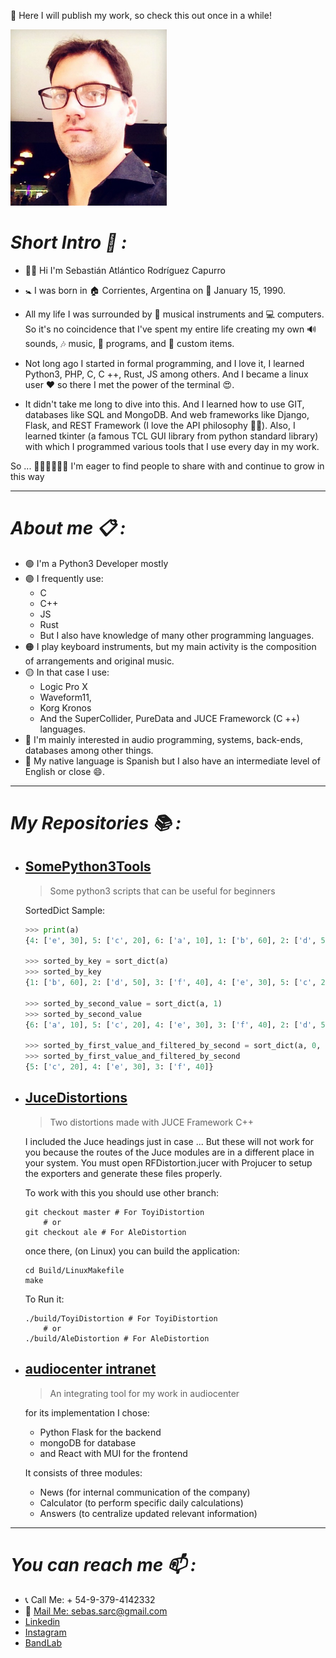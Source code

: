 💼 Here I will publish my work, so check this out once in a while!

<img width="250" src="Sarc7.jpeg" />

# *Short Intro 📍 :*

+ 👋🏼 Hi I'm Sebastián Atlántico Rodríguez Capurro
+ 🚼 I was born in 🏠 Corrientes, Argentina on 📆 January 15, 1990.

+ All my life I was surrounded by 🎹 musical instruments and 💻 computers. So it's no coincidence that I've spent my entire life creating my own 🔊 sounds, 🎶 music, 📄 programs, and 🏹 custom items.

+ Not long ago I started in formal programming, and I love it, I learned Python3, PHP, C, C ++, Rust, JS among others. And I became a linux user ❤ so there I met the power of the terminal 😍.

+ It didn't take me long to dive into this. And I learned how to use GIT, databases like SQL and MongoDB. And web frameworks like Django, Flask, and REST Framework (I love the API philosophy 👍🏼). Also, I learned tkinter (a famous TCL GUI library from python standard library) with which I programmed various tools that I use every day in my work.

So ... 💪🏼💪🏼💪🏼 I'm eager to find people to share with and continue to grow in this way

***

# *About me 📋 :*

+ 🟢 I'm a Python3 Developer mostly
+ 🟣 I frequently use:
    + C
    + C++
    + JS
    + Rust
    +  But I also have knowledge of many other programming languages.
+ 🟠 I play keyboard instruments, but my main activity is the composition of arrangements and original music.
+ 🟡 In that case I use:
     + Logic Pro X 
     + Waveform11, 
     + Korg Kronos 
     + And the SuperCollider, PureData and JUCE Frameworck (C ++) languages.
+ 💙 I'm mainly interested in audio programming, systems, back-ends, databases among other things.
+ 💬 My native language is Spanish but I also have an intermediate level of English or close 😄.

***

# *My Repositories 📚 :*

+ ## [SomePython3Tools](https://github.com/Sarctiann/SomePython3Tools)
    > Some python3 scripts that can be useful for beginners
    
    SortedDict Sample:
    ```python
    >>> print(a)
    {4: ['e', 30], 5: ['c', 20], 6: ['a', 10], 1: ['b', 60], 2: ['d', 50], 3: ['f', 40]}

    >>> sorted_by_key = sort_dict(a)
    >>> sorted_by_key
    {1: ['b', 60], 2: ['d', 50], 3: ['f', 40], 4: ['e', 30], 5: ['c', 20], 6: ['a', 10]}

    >>> sorted_by_second_value = sort_dict(a, 1)
    >>> sorted_by_second_value
    {6: ['a', 10], 5: ['c', 20], 4: ['e', 30], 3: ['f', 40], 2: ['d', 50], 1: ['b', 60]}

    >>> sorted_by_first_value_and_filtered_by_second = sort_dict(a, 0, 1, 20, 40)
    >>> sorted_by_first_value_and_filtered_by_second
    {5: ['c', 20], 4: ['e', 30], 3: ['f', 40]}
    ```
    
+ ## [JuceDistortions](https://github.com/Sarctiann/JuceDistortions)
    > Two distortions made with JUCE Framework C++

    I included the Juce headings just in case ... But these will not work for you because the routes of the Juce modules are in a different place in your system.
    You must open RFDistortion.jucer with Projucer to setup the exporters and generate these files properly.
    
    To work with this you should use other branch:
    ```
    git checkout master # For ToyiDistortion
        # or
    git checkout ale # For AleDistortion
    ```
    once there, (on Linux) you can build the application:
    ```
    cd Build/LinuxMakefile
    make
    ```
    To Run it:
    ```
    ./build/ToyiDistortion # For ToyiDistortion
        # or
    ./build/AleDistortion # For AleDistortion
    ```
    
+ ## [audiocenter intranet](https://github.com/Sarctiann/ACIN)
    > An integrating tool for my work in audiocenter

    for its implementation I chose:

    + Python Flask for the backend
    + mongoDB for database
    + and React with MUI for the frontend
    
    It consists of three modules:
    + News (for internal communication of the company)
    + Calculator (to perform specific daily calculations)
    + Answers (to centralize updated relevant information)
    
***

# *You can reach me 📫 :*

+ 📞 Call Me: + 54-9-379-4142332
+ 📨 [Mail Me: sebas.sarc@gmail.com](mailto:sebas.sarc@gmail.com)
+ [Linkedin](https://www.linkedin.com/in/sebastian-atl%C3%A1ntico-rodr%C3%ADguez-capurro/)
+ [Instagram](https://www.instagram.com/sarctiann/)
+ [BandLab](https://www.bandlab.com/sarctiann/tracks)

